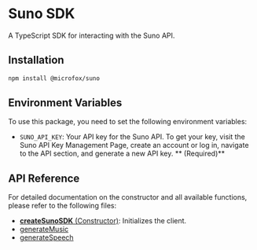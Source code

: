 # Suno SDK

A TypeScript SDK for interacting with the Suno API.

## Installation

```bash
npm install @microfox/suno
```

## Environment Variables

To use this package, you need to set the following environment variables:

- `SUNO_API_KEY`: Your API key for the Suno API. To get your key, visit the Suno API Key Management Page, create an account or log in, navigate to the API section, and generate a new API key. ** (Required)**

## API Reference

For detailed documentation on the constructor and all available functions, please refer to the following files:

- [**createSunoSDK** (Constructor)](./docs/constructors/createSunoSDK.md): Initializes the client.
- [generateMusic](./docs/functions/generateMusic.md)
- [generateSpeech](./docs/functions/generateSpeech.md)

